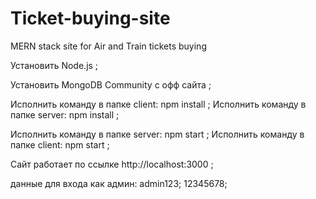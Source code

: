 # Ticket-buying-site
MERN stack site for Air and Train tickets buying

Установить Node.js ;

Установить MongoDB Community с офф сайта ;

Исполнить команду в папке client: npm install ; 
Исполнить команду в папке server: npm install ;


Исполнить команду в папке server: npm start ;
Исполнить команду в папке client: npm start ;

Сайт работает по ссылке http://localhost:3000 ;

данные для входа как админ: admin123; 12345678;

